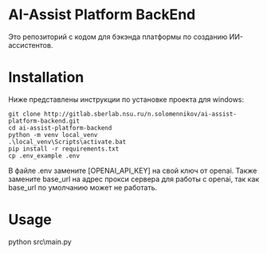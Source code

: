 # AI-Assist Platform BackEnd

Это репозиторий с кодом для бэкэнда платформы по созданию ИИ-ассистентов.

# Installation

Ниже представлены инструкции по установке проекта для windows:
```
git clone http://gitlab.sberlab.nsu.ru/n.solomennikov/ai-assist-platform-backend.git
cd ai-assist-platform-backend
python -m venv local_venv
.\local_venv\Scripts\activate.bat
pip install -r requirements.txt
cp .env_example .env
```
В файле .env замените [OPENAI_API_KEY] на свой ключ от openai.
Также замените base_url на адрес прокси сервера для работы с openai, так как base_url по умолчанию может не работать.

# Usage

python src\main.py
